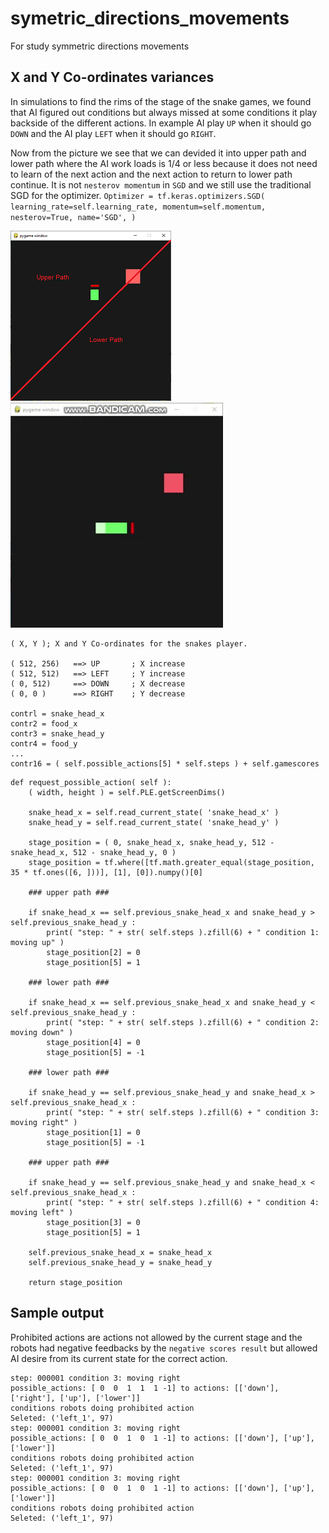 # symetric_directions_movements
For study symmetric directions movements


## X and Y Co-ordinates variances ##

In simulations to find the rims of the stage of the snake games, we found that AI figured out conditions but always missed at some conditions it play backside of the different actions. In example AI play ```UP``` when it should go ```DOWN``` and the AI play ```LEFT``` when it should go ```RIGHT```. 

Now from the picture we see that we can devided it into upper path and lower path where the AI work loads is 1/4 or less because it does not need to learn of the next action and the next action to return to lower path continue. It is not ```nesterov momentum``` in ```SGD``` and we still use the traditional SGD for the optimizer. ``` Optimizer = tf.keras.optimizers.SGD( learning_rate=self.learning_rate, momentum=self.momentum, nesterov=True, name='SGD', ) ```

![Diagonos line](https://github.com/jkaewprateep/symetric_directions_movements/blob/main/98.png "Diagonos line") 
![Diagonos line](https://github.com/jkaewprateep/symetric_directions_movements/blob/main/Snakes_Unsupervised_10minutes_learning_SGD%20%2B%20MSE%2002%20.gif "Diagonos line")

```
( X, Y ); X and Y Co-ordinates for the snakes player.

( 512, 256)   ==> UP       ; X increase
( 512, 512)   ==> LEFT	   ; Y increase
( 0, 512)     ==> DOWN     ; X decrease
( 0, 0 )      ==> RIGHT    ; Y decrease

contrl = snake_head_x
contr2 = food_x
contr3 = snake_head_y
contr4 = food_y
...
contr16 = ( self.possible_actions[5] * self.steps ) + self.gamescores
```

```
def request_possible_action( self ):
    ( width, height ) = self.PLE.getScreenDims()
		
    snake_head_x = self.read_current_state( 'snake_head_x' )
    snake_head_y = self.read_current_state( 'snake_head_y' )

    stage_position = ( 0, snake_head_x, snake_head_y, 512 - snake_head_x, 512 - snake_head_y, 0 )
    stage_position = tf.where([tf.math.greater_equal(stage_position, 35 * tf.ones([6, ]))], [1], [0]).numpy()[0]

    ### upper path ###
		
    if snake_head_x == self.previous_snake_head_x and snake_head_y > self.previous_snake_head_y : 
        print( "step: " + str( self.steps ).zfill(6) + " condition 1: moving up" )
        stage_position[2] = 0
        stage_position[5] = 1
			
    ### lower path ###	
			
    if snake_head_x == self.previous_snake_head_x and snake_head_y < self.previous_snake_head_y : 
        print( "step: " + str( self.steps ).zfill(6) + " condition 2: moving down" )
        stage_position[4] = 0
        stage_position[5] = -1
		
    ### lower path ###
		
    if snake_head_y == self.previous_snake_head_y and snake_head_x > self.previous_snake_head_x : 
        print( "step: " + str( self.steps ).zfill(6) + " condition 3: moving right" )
        stage_position[1] = 0
        stage_position[5] = -1
			
    ### upper path ###	
			
    if snake_head_y == self.previous_snake_head_y and snake_head_x < self.previous_snake_head_x : 
        print( "step: " + str( self.steps ).zfill(6) + " condition 4: moving left" )
        stage_position[3] = 0
        stage_position[5] = 1
		
    self.previous_snake_head_x = snake_head_x
    self.previous_snake_head_y = snake_head_y

    return stage_position
```

## Sample output ##

Prohibited actions are actions not allowed by the current stage and the robots had negative feedbacks by the ```negative scores result``` but allowed AI desire from its current state for the correct action.

```
step: 000001 condition 3: moving right
possible_actions: [ 0  0  1  1  1 -1] to actions: [['down'], ['right'], ['up'], ['lower']]
conditions robots doing prohibited action
Seleted: ('left_1', 97)
step: 000001 condition 3: moving right
possible_actions: [ 0  0  1  0  1 -1] to actions: [['down'], ['up'], ['lower']]
conditions robots doing prohibited action
Seleted: ('left_1', 97)
step: 000001 condition 3: moving right
possible_actions: [ 0  0  1  0  1 -1] to actions: [['down'], ['up'], ['lower']]
conditions robots doing prohibited action
Seleted: ('left_1', 97)
```
